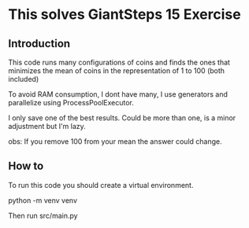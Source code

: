 # This solves GiantSteps 15 Exercise


## Introduction

This code runs many configurations of coins and finds the ones that minimizes the mean of coins in the representation of 1 to 100 (both included)

To avoid RAM consumption, I dont have many, I use generators and parallelize using ProcessPoolExecutor.

I only save one of the best results. Could be more than one, is a minor adjustment but I'm lazy.

obs: If you remove 100 from your mean the answer could change.

## How to

To run this code you should create a virtual environment.

python -m venv venv

Then run src/main.py


